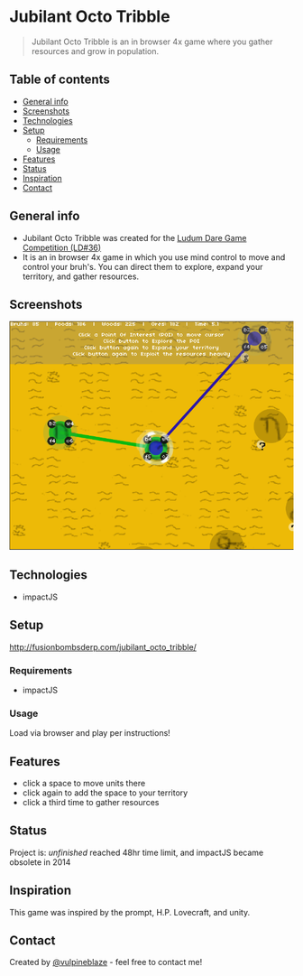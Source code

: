 # Jubilant Octo Tribble
> Jubilant Octo Tribble is an in browser 4x game where you gather resources and grow in population.

## Table of contents
* [General info](#general-info)
* [Screenshots](#screenshots)
* [Technologies](#technologies)
* [Setup](#setup)
  * [Requirements](#requirements)
  * [Usage](#usage)
* [Features](#features)
* [Status](#status)
* [Inspiration](#inspiration)
* [Contact](#contact)

## General info
* Jubilant Octo Tribble was created for the [Ludum Dare Game Competition (LD#36)](https://ldjam.com/about)
* It is an in browser 4x game in which you use mind control to move and control your bruh's.  You can direct them to explore, expand your territory, and gather resources.

## Screenshots
![Example screenshot](https://github.com/vulpineblaze/jubilant-octo-tribble/blob/master/screenshots/screenshotLD36.PNG)

## Technologies
* impactJS

## Setup
http://fusionbombsderp.com/jubilant_octo_tribble/

### Requirements
* impactJS

### Usage
Load via browser and play per instructions!

## Features
* click a space to move units there
* click again to add the space to your territory
* click a third time to gather resources

## Status
Project is: _unfinished_ reached 48hr time limit, and impactJS became obsolete in 2014

## Inspiration
This game was inspired by the prompt, H.P. Lovecraft, and unity.

## Contact
Created by [@vulpineblaze](https://github.com/vulpineblaze) - feel free to contact me!
